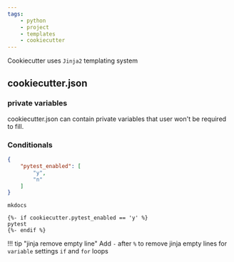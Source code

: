 ```yaml
---
tags:
    - python
    - project
    - templates
    - cookiecutter
---
```


Cookiecutter uses `Jinja2` templating system

## cookiecutter.json

### private variables
cookiecutter.json can contain private variables that user won't be required to fill.

### Conditionals

```json title="cookiecutter.json"
{
    "pytest_enabled": [
        "y",
        "n"
    ]
}
```

```title="requirements_dev.txt"
mkdocs

{%- if cookiecutter.pytest_enabled == 'y' %}
pytest
{%- endif %}

```

!!! tip "jinja remove empty line"
    Add `-` after `%` to remove jinja empty lines
    for `variable` settings `if` and `for` loops
     